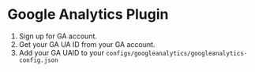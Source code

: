 # Google Analytics Plugin

1) Sign up for GA account.
2) Get your GA UA ID from your GA account.
3) Add your GA UAID to your  `configs/googleanalytics/googleanalytics-config.json`